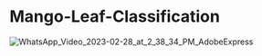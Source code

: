 # Mango-Leaf-Classification
![WhatsApp_Video_2023-02-28_at_2_38_34_PM_AdobeExpress](https://user-images.githubusercontent.com/68701684/221819590-6fa50da0-bb01-4aa5-b2af-51c9c457c1be.gif)

